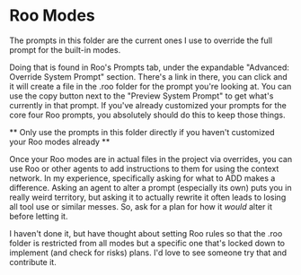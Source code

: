 # Roo Modes
The prompts in this folder are the current ones I use to override the full prompt for the built-in modes. 

Doing that is found in Roo's Prompts tab, under the expandable "Advanced: Override System Prompt" section. There's a link in there, you can click and it will create a file in the .roo folder for the prompt you're looking at. You can use the copy button next to the "Preview System Prompt" to get what's currently in that prompt. If you've already customized your prompts for the core four Roo prompts, you absolutely should do this to keep those things.

** Only use the prompts in this folder directly if you haven't customized your Roo modes already **

Once your Roo modes are in actual files in the project via overrides, you can use Roo or other agents to add instructions to them for using the context network. In my experience, specifically asking for what to ADD makes a difference. Asking an agent to alter a prompt (especially its own) puts you in really weird territory, but asking it to actually rewrite it often leads to losing all tool use or similar messes. So, ask for a plan for how it *would* alter it before letting it.

I haven't done it, but have thought about setting Roo rules so that the .roo folder is restricted from all modes but a specific one that's locked down to implement (and check for risks) plans. I'd love to see someone try that and contribute it.